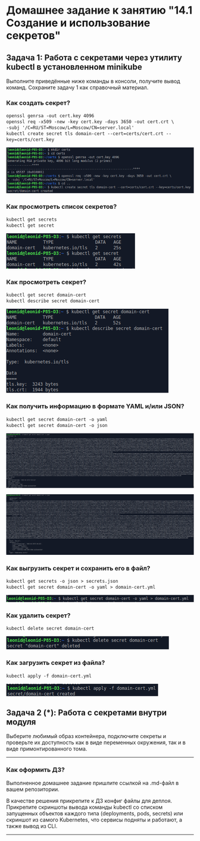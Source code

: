 # Домашнее задание к занятию "14.1 Создание и использование секретов"

## Задача 1: Работа с секретами через утилиту kubectl в установленном minikube

Выполните приведённые ниже команды в консоли, получите вывод команд. Сохраните
задачу 1 как справочный материал.

### Как создать секрет?

```
openssl genrsa -out cert.key 4096
openssl req -x509 -new -key cert.key -days 3650 -out cert.crt \
-subj '/C=RU/ST=Moscow/L=Moscow/CN=server.local'
kubectl create secret tls domain-cert --cert=certs/cert.crt --key=certs/cert.key
```
![](img/1.png)
### Как просмотреть список секретов?

```
kubectl get secrets
kubectl get secret
```
![](img/2.png)
### Как просмотреть секрет?

```
kubectl get secret domain-cert
kubectl describe secret domain-cert
```
![](img/3.png)
### Как получить информацию в формате YAML и/или JSON?

```
kubectl get secret domain-cert -o yaml
kubectl get secret domain-cert -o json
```
![](img/4.png)

![](img/5.png)
### Как выгрузить секрет и сохранить его в файл?

```
kubectl get secrets -o json > secrets.json
kubectl get secret domain-cert -o yaml > domain-cert.yml
```
![](img/6.png)
### Как удалить секрет?

```
kubectl delete secret domain-cert
```
![](img/7.png)
### Как загрузить секрет из файла?

```
kubectl apply -f domain-cert.yml
```
![](img/8.png)
## Задача 2 (*): Работа с секретами внутри модуля

Выберите любимый образ контейнера, подключите секреты и проверьте их доступность
как в виде переменных окружения, так и в виде примонтированного тома.

---

### Как оформить ДЗ?

Выполненное домашнее задание пришлите ссылкой на .md-файл в вашем репозитории.

В качестве решения прикрепите к ДЗ конфиг файлы для деплоя. Прикрепите скриншоты вывода команды kubectl со списком запущенных объектов каждого типа (deployments, pods, secrets) или скриншот из самого Kubernetes, что сервисы подняты и работают, а также вывод из CLI.

---